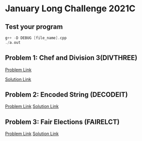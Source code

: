 # January Long Challenge 2021C

## Test your program

```c++
g++ -D DEBUG [file_name].cpp
./a.out
```

## Problem 1: Chef and Division 3(DIVTHREE)

[Problem Link](https://www.codechef.com/JAN21C/problems/DIVTHREE)

[Solution Link](DIVTHREE.cpp)

## Problem 2: Encoded String (DECODEIT)

[Problem Link](https://www.codechef.com/JAN21C/problems/DECODEIT)
[Solution Link](DECODEIT.cpp)

## Problem 3: Fair Elections (FAIRELCT)

[Problem Link](https://www.codechef.com/JAN21C/problems/FAIRELCT)
[Solution Link](FAIRELCT.cpp)
